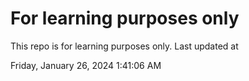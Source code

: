 # For learning purposes only
This repo is for learning purposes only.
Last updated at

Friday, January 26, 2024 1:41:06 AM

